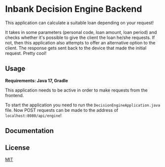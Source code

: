 # Inbank Decision Engine Backend

This application can calculate a suitable loan depending on your request!

It takes in some parameters (personal code, loan amount, loan period) and checks whether it's possible to give the client the loan he/she requests. If not, then this application also attempts to offer an alternative option to the client. The response gets sent back to the device that made the initial request. Pretty cool!

## Usage

**Requirements: Java 17, Gradle**

This application needs to be active in order to make requests from the frontend.

To start the application you need to run the ```DecisionEngineApplication.java``` file. Now POST requests can be made to the address of ```localhost:8080/api/engine```!

## Documentation



## License

[MIT](https://choosealicense.com/licenses/mit/)